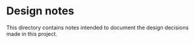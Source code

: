# Design notes

This directory contains notes intended to document the design decisions made in
this project.
